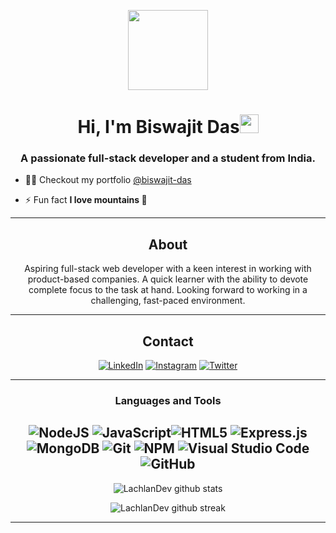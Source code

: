 
   
<p align="center">
  <img style="width:8rem; height:auto" src="https://github.com/biswajitdas-007/biswajitdas-007/blob/main/DSC_0121-modified.png?raw=true"/>
</p>

<h1 align="center">Hi, I'm Biswajit Das<img width="30px" src="https://raw.githubusercontent.com/iampavangandhi/iampavangandhi/master/gifs/Hi.gif"></h1>
<h3 font-size="20" align="center">A passionate full-stack developer and a student from India.</h3>


- 👨‍💻 Checkout my portfolio [@biswajit-das](https://portfolio-biswajit-das.vercel.app/)

- ⚡ Fun fact **I love mountains :sunrise_over_mountains:**


---
<div align="center">
  
## About
Aspiring full-stack web developer with a keen interest in working with product-based companies. A quick learner with the ability to devote complete focus to the task at hand. Looking forward to working in a challenging, fast-paced environment. 

-------------------

## Contact
<a href="https://www.linkedin.com/in/biswajit-das-a94347210/">![LinkedIn](https://img.shields.io/badge/BiswajitDas-%231DA1F2.svg?style=for-the-badge&logo=linkedIn&logoColor=white)</a> <a href="https://www.instagram.com/biswajit_das_16/">![Instagram](https://img.shields.io/badge/BiswajitDas-%23E4405F.svg?style=for-the-badge&logo=Instagram&logoColor=white)</a> <a href="https://twitter.com/biswajitdas_16">![Twitter](https://img.shields.io/badge/BiswajitDas-%231DA1F2.svg?style=for-the-badge&logo=Twitter&logoColor=white)</a>

-------------------

### Languages and Tools  
![NodeJS](https://img.shields.io/badge/node.js-%2343853D.svg?style=for-the-badge&logo=node.js&logoColor=white) ![JavaScript](https://img.shields.io/badge/javascript-%23323330.svg?style=for-the-badge&logo=javascript&logoColor=%23F7DF1E)![HTML5](https://img.shields.io/badge/html5-%23E34F26.svg?style=for-the-badge&logo=html5&logoColor=white) ![Express.js](https://img.shields.io/badge/express.js-%23404d59.svg?style=for-the-badge&logo=express&logoColor=%2361DAFB)![MongoDB](https://img.shields.io/badge/MongoDB-%234ea94b.svg?style=for-the-badge&logo=mongodb&logoColor=white) ![Git](https://img.shields.io/badge/git-%23F05033.svg?style=for-the-badge&logo=git&logoColor=white) ![NPM](https://img.shields.io/badge/NPM-%23000000.svg?style=for-the-badge&logo=npm&logoColor=white) ![Visual Studio Code](https://img.shields.io/badge/VisualStudioCode-0078d7.svg?style=for-the-badge&logo=visual-studio-code&logoColor=white)![GitHub](https://img.shields.io/badge/github-%23121011.svg?style=for-the-badge&logo=github&logoColor=white) 
-------------------
  
![LachlanDev github stats](https://github-readme-stats.vercel.app/api?username=biswajitdas-007&show_icons=true&theme=radical&count_private=true&include_all_commits=true)

![LachlanDev github streak](https://github-readme-streak-stats.herokuapp.com/?user=biswajitdas-007&theme=radical&include_all_commits=true&count_private=true)

 <div>

-----

<!--
**biswajitdas-007/biswajitdas-007** is a ✨ _special_ ✨ repository because its `README.md` (this file) appears on your GitHub profile.

Here are some ideas to get you started:

- 🔭 I’m currently working on ...
- 🌱 I’m currently learning ...
- 👯 I’m looking to collaborate on ...
- 🤔 I’m looking for help with ...
- 💬 Ask me about ...
- 📫 How to reach me: ...
- 😄 Pronouns: ...
- ⚡ Fun fact: ...
-->
